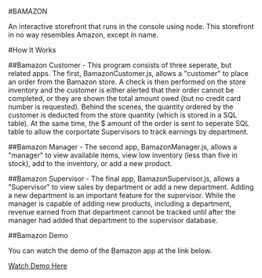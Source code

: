 #BAMAZON

An interactive storefront that runs in the console using node. This storefront in no way resembles Amazon, except in name.

#How It Works

##Bamazon Customer - 
This program consists of three seperate, but related apps. The first, BamazonCustomer.js, allows a "customer" to place an order from the Bamazon store. A check is then performed on the store inventory and the customer is either alerted that their order cannot be completed, or they are shown the total amount owed (but no credit card number is requested). Behind the scenes, the quantity ordered by the customer is deducted from the store quantity (which is stored in a SQL table). At the same time, the $ amount of the order is sent to seperate SQL table to allow the corportate Supervisors to track earnings by department.

##Bamazon Manager -
 The second app, BamazonManager.js, allows a "manager" to view available items, view low inventory (less than five in stock), add to the inventory, or add a new product.

 ##Bamazon Supervisor -
 The final app, BamazonSupervisor.js, allows a "Supervisor" to view sales by department or add a new department. Adding a new department is an important feature for the supervisor. While the manager is capable of adding new products, including a department, revenue earned from that department cannot be tracked until after the manager had added that department to the supervisor database.

 ##Bamazon Demo

You can watch the demo of the Bamazon app at the link below. 

[Watch Demo Here](https://drive.google.com/open?id=0B-Q5YseOmHMzRlpwTmpqR1dKNjA)

